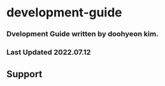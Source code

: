 # development-guide

### Dvelopment Guide written by doohyeon kim.

### Last Updated 2022.07.12

## Support
